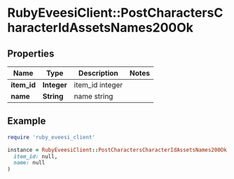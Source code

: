# RubyEveesiClient::PostCharactersCharacterIdAssetsNames200Ok

## Properties

| Name | Type | Description | Notes |
| ---- | ---- | ----------- | ----- |
| **item_id** | **Integer** | item_id integer |  |
| **name** | **String** | name string |  |

## Example

```ruby
require 'ruby_eveesi_client'

instance = RubyEveesiClient::PostCharactersCharacterIdAssetsNames200Ok.new(
  item_id: null,
  name: null
)
```

